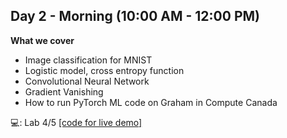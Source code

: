 ## Day 2 - Morning (10:00 AM - 12:00 PM)

**What we cover**
* Image classification for MNIST
* Logistic model, cross entropy function
* Convolutional Neural Network
* Gradient Vanishing
* How to run PyTorch ML code on Graham in Compute Canada

:computer:: Lab 4/5 [[code for live demo]](https://github.com/isaacyeSN/SS2021/blob/main/Day2AM/SS21_lab4.ipynb)
